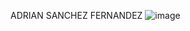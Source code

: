 ADRIAN SANCHEZ FERNANDEZ
![image](https://github.com/user-attachments/assets/be5086df-b2f7-409f-9fd9-9c2e364bae88)
